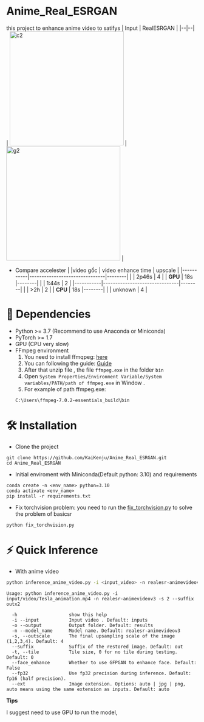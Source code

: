 # Anime_Real_ESRGAN
this project to enhance anime video to satifys
| Input | RealESRGAN |
|--|--|
| <img src="./assets/gif/Tesla_animation.gif" alt="c2" width="300"/> | <img src="./assets/gif/Tesla_animation_outx2_v1.gif" alt="g2" width="300"/> |
<!-- | <img src="./assets/gif/tougenaki.gif" alt="c2" width="650"/> | <img src="./assets/gif/tougenaki_outx2.gif" alt="g2" width="650"/> | -->



- Compare accelester
|           |video gốc | video enhance time | upscale |
|-----------|-------------------------------|--------|
|           | 2p46s                         | 4      |
| **GPU**   | 18s                           |--------|
|           | 1:44s                         | 2      |
|-----------|-------------------------------|--------|
|           | >2h                           | 2      |
| **CPU**   | 18s                           |--------|
|           | unknown                       | 4      |



# 🔧 Dependencies 
- Python >= 3.7 (Recommend to use Anaconda or Miniconda)
- PyTorch >= 1.7
- GPU (CPU very slow)
- FFmpeg environment
   1. You need to install ffmqpeg: [here](https://www.gyan.dev/ffmpeg/builds/)
   2. You can following the guide: [Guide](https://kdata.vn/tin-tuc/huong-dan-cach-cai-dat-ffmpeg-tren-windows-cuc-ky-don-gian)
   3. After that unzip file , the file `ffmpeg.exe` in the folder `bin`
   4. Open `System Properties/Environment Variable/System variables/PATH/path of ffmpeg.exe` in Window . 
   5. For example of path ffmpeg.exe: 
     ```
     C:\Users\ffmpeg-7.0.2-essentials_build\bin
     ```
# 🛠️ Installation
- Clone the project 
```
git clone https://github.com/KaiKenju/Anime_Real_ESRGAN.git
cd Anime_Real_ESRGAN
```
- Initial enviroment with Miniconda(Default python: 3.10) and requirements
```
conda create -n <env_name> python=3.10 
conda activate <env_name>
pip install -r requirements.txt
```
- Fix torchvision problem: you need to run the [fix_torchvision.py](fix_torchvision.py) to solve the problem of basicsr
```
python fix_torchvision.py
```
# ⚡ Quick Inference
- With anime video
```bash
python inference_anime_video.py -i <input_video> -n realesr-animevideov3 -s 2 --suffix outx2 
```

```console
Usage: python inference_anime_video.py -i input/video/Tesla_animation.mp4 -n realesr-animevideov3 -s 2 --suffix outx2 

  -h                   show this help
  -i --input           Input video . Default: inputs
  -o --output          Output folder. Default: results
  -n --model_name      Model name. Default: realesr-animevideov3
  -s, --outscale       The final upsampling scale of the image (1,2,3,4). Default: 4
  --suffix             Suffix of the restored image. Default: out
  -t, --tile           Tile size, 0 for no tile during testing. Default: 0
  --face_enhance       Whether to use GFPGAN to enhance face. Default: False
  --fp32               Use fp32 precision during inference. Default: fp16 (half precision).
  --ext                Image extension. Options: auto | jpg | png, auto means using the same extension as inputs. Default: auto
```

**Tips**

I suggest need to use GPU to run the model, 
